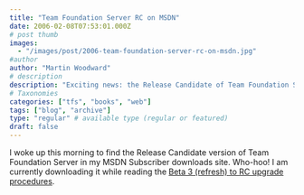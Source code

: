 ```yaml
---
title: "Team Foundation Server RC on MSDN"
date: 2006-02-08T07:53:01.000Z
# post thumb
images:
  - "/images/post/2006-team-foundation-server-rc-on-msdn.jpg"
#author
author: "Martin Woodward"
# description
description: "Exciting news: the Release Candidate of Team Foundation Server is now available for download on MSDN for eager developers!"
# Taxonomies
categories: ["tfs", "books", "web"]
tags: ["blog", "archive"]
type: "regular" # available type (regular or featured)
draft: false
---
```


I woke up this morning to find the Release Candidate version of Team Foundation Server in my MSDN Subscriber downloads site. Who-hoo! I am currently downloading it while reading the [Beta 3 (refresh) to RC upgrade procedures](http://blogs.msdn.com/robcaron/archive/2006/02/07/527022.aspx).
